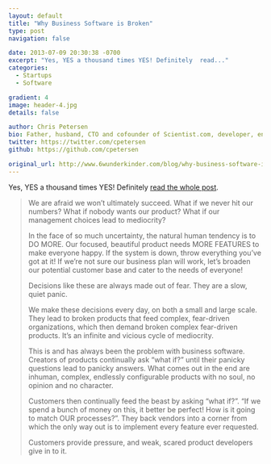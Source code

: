 ```yaml
---
layout: default
title: "Why Business Software is Broken"
type: post
navigation: false

date: 2013-07-09 20:30:38 -0700
excerpt: "Yes, YES a thousand times YES! Definitely  read..."
categories:
  - Startups
  - Software

gradient: 4
image: header-4.jpg
details: false

author: Chris Petersen
bio: Father, husband, CTO and cofounder of Scientist.com, developer, entrepreneur and technologist.
twitter: https://twitter.com/cpetersen
github: https://github.com/cpetersen

original_url: http://www.6wunderkinder.com/blog/why-business-software-is-broken-our-promise-to-keep-things-simple
---
```



Yes, YES a thousand times YES! Definitely  [read the whole post](http://www.6wunderkinder.com/blog/why-business-software-is-broken-our-promise-to-keep-things-simple).

 > 
 > 
 >  
 > 
 > We are afraid we won’t ultimately succeed. What if we never hit our numbers? What if nobody wants our product? What if our management choices lead to mediocrity?
 > 
 > In the face of so much uncertainty, the natural human tendency is to DO MORE. Our focused, beautiful product needs MORE FEATURES to make everyone happy. If the system is down, throw everything you’ve got at it! If we’re not sure our business plan will work, let’s broaden our potential customer base and cater to the needs of everyone!
 > 
 > Decisions like these are always made out of fear. They are a slow, quiet panic.
 > 
 > We make these decisions every day, on both a small and large scale. They lead to broken products that feed complex, fear-driven organizations, which then demand broken complex fear-driven products. It’s an infinite and vicious cycle of mediocrity.
 > 
 > This is and has always been the problem with business software. Creators of products continually ask “what if?” until their panicky questions lead to panicky answers. What comes out in the end are inhuman, complex, endlessly configurable products with no soul, no opinion and no character.
 > 
 > Customers then continually feed the beast by asking “what if?”. “If we spend a bunch of money on this, it better be perfect! How is it going to match OUR processes?”. They back vendors into a corner from which the only way out is to implement every feature ever requested.
 > 
 > Customers provide pressure, and weak, scared product developers give in to it.
 > 
 >  
 > 
 > 
